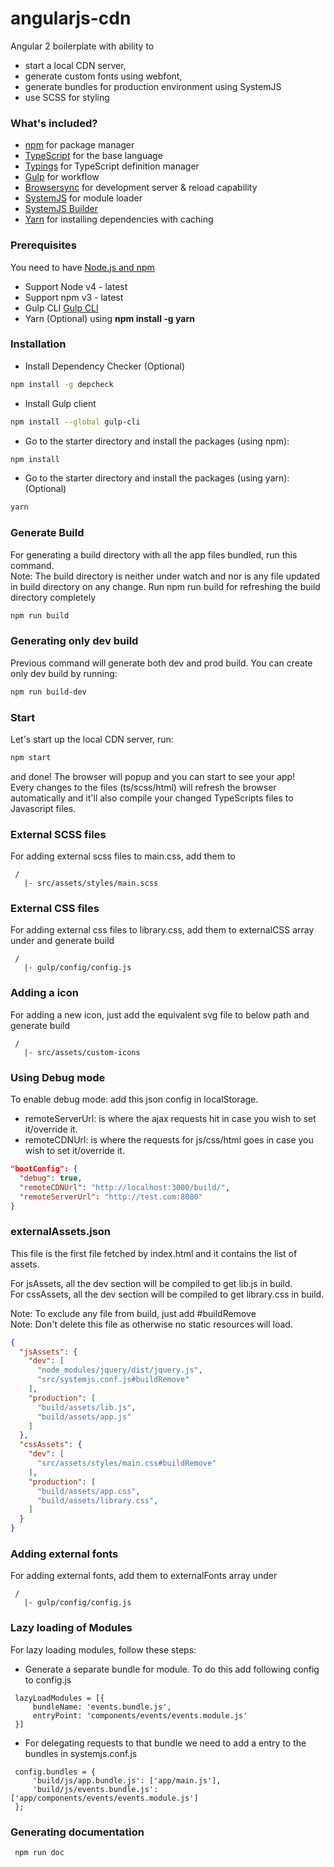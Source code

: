 # angularjs-cdn
Angular 2 boilerplate with ability to 
* start a local CDN server, 
* generate custom fonts using webfont,
* generate bundles for production environment using SystemJS
* use SCSS for styling

### What's included?
* [npm](https://www.npmjs.com/) for package manager
* [TypeScript](http://www.typescriptlang.org/) for the base language
* [Typings](https://github.com/typings/typings) for TypeScript definition manager
* [Gulp](http://gulpjs.com/) for workflow
* [Browsersync](https://www.browsersync.io/) for development server & reload capability
* [SystemJS](https://github.com/systemjs/systemjs) for module loader
* [SystemJS Builder](https://github.com/systemjs/builder)
* [Yarn](https://www.npmjs.com/package/yarn) for installing dependencies with caching

### Prerequisites
You need to have [Node.js and npm](https://nodejs.org/en/)
- Support Node v4 - latest
- Support npm v3 - latest
- Gulp CLI [Gulp CLI](https://github.com/gulpjs/gulp/blob/master/docs/getting-started.md)
- Yarn (Optional) using **npm install -g yarn**


### Installation
* Install Dependency Checker (Optional)
```bash
npm install -g depcheck
```
* Install Gulp client
```bash
npm install --global gulp-cli
```
* Go to the starter directory and install the packages (using npm):
```bash
npm install
```
* Go to the starter directory and install the packages (using yarn): (Optional)
```bash
yarn
```

### Generate Build
For generating a build directory with all the app files bundled, run this command.  
Note: The build directory is neither under watch and nor is any file updated in build directory on any change.
Run npm run build for refreshing the build directory completely
```bash
npm run build
```

### Generating only dev build
Previous command will generate both dev and prod build. You can create only dev build by running:
```bash
npm run build-dev
```

### Start
Let's start up the local CDN server, run:
```bash
npm start
```
and done! The browser will popup and you can start to see your app!  
Every changes to the files (ts/scss/html) will refresh the browser automatically
and it'll also compile your changed TypeScripts files to Javascript files.

### External SCSS files
For adding external scss files to main.css, add them to 
```directory
 /
   |- src/assets/styles/main.scss
```

### External CSS files
For adding external css files to library.css, add them to externalCSS array under and generate build
```directory
 /
   |- gulp/config/config.js
```

### Adding a icon
For adding a new icon, just add the equivalent svg file to below path and generate build 
```directory
 /
   |- src/assets/custom-icons
```

### Using Debug mode
To enable debug mode: add this json config in localStorage.
* remoteServerUrl: is where the ajax requests hit in case you wish to set it/override it.  
* remoteCDNUrl: is where the requests for js/css/html goes in case you wish to set it/override it.
```json
"bootConfig": {
  "debug": true,
  "remoteCDNUrl": "http://localhost:3000/build/",
  "remoteServerUrl": "http://test.com:8080"
}
```

### externalAssets.json
This file is the first file fetched by index.html and it contains the list of assets.<br/>

For jsAssets, all the dev section will be compiled to get lib.js in build.  
For cssAssets, all the dev section will be compiled to get library.css in build.<br/>

Note: To exclude any file from build, just add #buildRemove  
Note: Don't delete this file as otherwise no static resources will load.
```json 
{
  "jsAssets": {
    "dev": [
      "node_modules/jquery/dist/jquery.js",
      "src/systemjs.conf.js#buildRemove"
    ],
    "production": [
      "build/assets/lib.js",
      "build/assets/app.js"
    ]
  },
  "cssAssets": {
    "dev": [
      "src/assets/styles/main.css#buildRemove"
    ],
    "production": [
      "build/assets/app.css",
      "build/assets/library.css",
    ]
  }
}
```

### Adding external fonts
For adding external fonts, add them to externalFonts array under
```directory
 /
   |- gulp/config/config.js
```

### Lazy loading of Modules
For lazy loading modules, follow these steps:  

* Generate a separate bundle for module. To do this add following config to config.js
```config
 lazyLoadModules = [{
     bundleName: 'events.bundle.js',
     entryPoint: 'components/events/events.module.js'
 }]
```
* For delegating requests to that bundle we need to add a entry to the bundles in systemjs.conf.js
```config
 config.bundles = {
     'build/js/app.bundle.js': ['app/main.js'],
     'build/js/events.bundle.js': ['app/components/events/events.module.js']
 };
```

### Generating documentation
```bash
 npm run doc
```